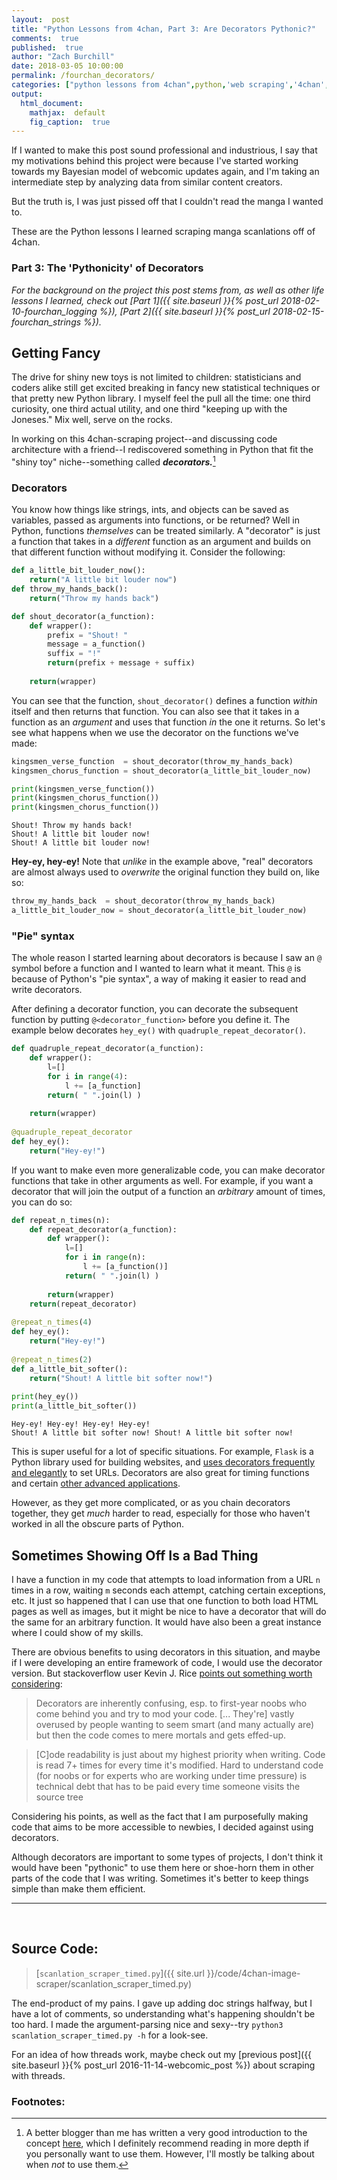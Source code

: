 ```yaml
---
layout:  post
title: "Python Lessons from 4chan, Part 3: Are Decorators Pythonic?"
comments:  true
published:  true
author: "Zach Burchill"
date: 2018-03-05 10:00:00
permalink: /fourchan_decorators/
categories: ["python lessons from 4chan",python,'web scraping','4chan','manga','webcomics',"python decorators",decorators,pythonic]
output:
  html_document:
    mathjax:  default
    fig_caption:  true
---
```




If I wanted to make this post sound professional and industrious, I say that my motivations behind this project were because I've started working towards my Bayesian model of webcomic updates again, and I'm taking an intermediate step by analyzing data from similar content creators.

But the truth is, I was just pissed off that I couldn't read the manga I wanted to.

These are the Python lessons I learned scraping manga scanlations off of 4chan.

### Part 3: The 'Pythonicity' of Decorators

<!--more-->

_For the background on the project this post stems from, as well as other life lessons I learned, check out [Part 1]({{ site.baseurl }}{% post_url 2018-02-10-fourchan_logging %}), [Part 2]({{ site.baseurl }}{% post_url 2018-02-15-fourchan_strings %})._

## Getting Fancy

The drive for shiny new toys is not limited to children: statisticians and coders alike still get excited breaking in fancy new statistical techniques or that pretty new Python library. I myself feel the pull all the time: one third curiosity, one third actual utility, and
one third "keeping up with the Joneses." Mix well, serve on the rocks.

In working on this 4chan-scraping project--and discussing code architecture with a friend--I rediscovered something in Python that fit the "shiny toy" niche--something called **_decorators._**[^1]

### Decorators

You know how things like strings, ints, and objects can be saved as variables, passed as arguments into functions, or be returned?  Well in Python, functions _themselves_ can be treated similarly. A "decorator" is just a function that takes in a _different_ function as an argument and builds on that different function without modifying it.  Consider the following:

```python
def a_little_bit_louder_now():
    return("A little bit louder now")
def throw_my_hands_back():
    return("Throw my hands back")

def shout_decorator(a_function):
    def wrapper():
        prefix = "Shout! "
        message = a_function()
        suffix = "!"
        return(prefix + message + suffix)
    
    return(wrapper)
```

You can see that the function, `shout_decorator()` defines a function _within_ itself and then returns that function. You can also see that it takes in a function as an _argument_ and uses that function _in_ the one it returns.  So let's see what happens when we use the decorator on the functions we've made:

```python
kingsmen_verse_function  = shout_decorator(throw_my_hands_back)
kingsmen_chorus_function = shout_decorator(a_little_bit_louder_now)

print(kingsmen_verse_function())
print(kingsmen_chorus_function())
print(kingsmen_chorus_function())
```

```
Shout! Throw my hands back!
Shout! A little bit louder now!
Shout! A little bit louder now!
```

**Hey-ey, hey-ey!** Note that _unlike_ in the example above, "real" decorators are almost always used to _overwrite_ the original function they build on, like so:

```python
throw_my_hands_back  = shout_decorator(throw_my_hands_back)
a_little_bit_louder_now = shout_decorator(a_little_bit_louder_now)
```

### "Pie" syntax

The whole reason I started learning about decorators is because I saw an `@` symbol before a function and I wanted to learn what it meant. This `@` is because of Python's "pie syntax", a way of making it easier to read and write decorators.

After defining a decorator function, you can decorate the subsequent function by putting `@<decorator_function>` before you define it. The example below decorates `hey_ey()` with `quadruple_repeat_decorator()`.

```python
def quadruple_repeat_decorator(a_function):
    def wrapper():
        l=[]
        for i in range(4):
            l += [a_function]
        return( " ".join(l) )
    
    return(wrapper)
    
@quadruple_repeat_decorator
def hey_ey():
    return("Hey-ey!")
```

If you want to make even more generalizable code, you can make decorator functions that take in other arguments as well. For example, if you want a decorator that will join the output of a function an _arbitrary_ amount of times, you can do so:

```python
def repeat_n_times(n):
    def repeat_decorator(a_function):
        def wrapper():
            l=[]
            for i in range(n):
                l += [a_function()]
            return( " ".join(l) )
    
        return(wrapper)
    return(repeat_decorator)
    
@repeat_n_times(4)
def hey_ey():
    return("Hey-ey!")
 
@repeat_n_times(2)
def a_little_bit_softer():
    return("Shout! A little bit softer now!")   
    
print(hey_ey())
print(a_little_bit_softer())
```

```
Hey-ey! Hey-ey! Hey-ey! Hey-ey!
Shout! A little bit softer now! Shout! A little bit softer now!
```

This is super useful for a lot of specific situations. For example, `Flask` is a Python library used for building websites, and [uses decorators frequently and elegantly](http://flask.pocoo.org/docs/0.10/quickstart/#routing) to set URLs. Decorators are also great for timing functions and certain [other advanced applications](https://wiki.python.org/moin/PythonDecoratorLibrary).

However, as they get more complicated, or as you chain decorators together, they get _much_ harder to read, especially for those who haven't worked in all the obscure parts of Python.

## Sometimes Showing Off Is a Bad Thing

I have a function in my code that attempts to load information from a URL `n` times in a row, waiting `m` seconds each attempt, catching certain exceptions, etc. It just so happened that I can use that one function to both load HTML pages as well as images, but it might be nice to have a decorator that will do the same for an arbitrary function.  It would have also been a great instance where I could show of my skills.

There are obvious benefits to using decorators in this situation, and maybe if I were developing an entire framework of code, I would use the decorator version. But stackoverflow user Kevin J. Rice [points out something worth considering](https://stackoverflow.com/questions/489720/what-are-some-common-uses-for-python-decorators#comment42762992_490090):

> Decorators are inherently confusing, esp. to first-year noobs who come behind you and try to mod your code. [... They're] vastly overused by people wanting to seem smart (and many actually are) but then the code comes to mere mortals and gets effed-up.

> [C]ode readability is just about my highest priority when writing. Code is read 7+ times for every time it's modified. Hard to understand code (for noobs or for experts who are working under time pressure) is technical debt that has to be paid every time someone visits the source tree

Considering his points, as well as the fact that I am purposefully making code that aims to be more accessible to newbies, I decided against using decorators.

Although decorators are important to some types of projects, I don't think it would have been "pythonic" to use them here or shoe-horn them in other parts of the code that I was writing. Sometimes it's better to keep things simple than make them efficient.


<hr />
<br />

## Source Code:

> [`scanlation_scraper_timed.py`]({{ site.url }}/code/4chan-image-scraper/scanlation_scraper_timed.py)

The end-product of my pains. I gave up adding doc strings halfway, but I have a lot of comments, so understanding what's happening shouldn't be too hard. I made the argument-parsing nice and sexy--try `python3 scanlation_scraper_timed.py -h` for a look-see. 

For an idea of how threads work, maybe check out my [previous post]({{ site.baseurl }}{% post_url 2016-11-14-webcomic_post %}) about scraping with threads.

### Footnotes:

[^1]: A better blogger than me has written a very good introduction to the concept [here](https://realpython.com/blog/python/primer-on-python-decorators/), which I definitely recommend reading in more depth if you personally want to use them. However, I'll mostly be talking about when _not_ to use them.
